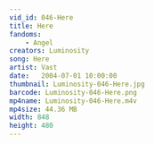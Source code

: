 ```yaml
---
vid_id: 046-Here
title: Here
fandoms:
    - Angel
creators: Luminosity
song: Here
artist: Vast
date:   2004-07-01 10:00:00
thumbnail: Luminosity-046-Here.jpg
barcode: Luminosity-046-Here.png
mp4name: Luminosity-046-Here.m4v
mp4size: 44.36 MB
width: 848
height: 480
---
```



  